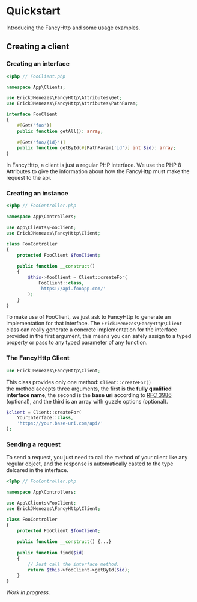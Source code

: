 # Quickstart

Introducing the FancyHttp and some usage examples.

## Creating a client

### Creating an interface

```php
<?php // FooClient.php

namespace App\Clients;

use ErickJMenezes\FancyHttp\Attributes\Get;
use ErickJMenezes\FancyHttp\Attributes\PathParam;

interface FooClient
{
    #[Get('foo')]
    public function getAll(): array;
    
    #[Get('foo/{id}')]
    public function getById(#[PathParam('id')] int $id): array;
}
```

In FancyHttp, a client is just a regular PHP interface. We use the PHP 8 Attributes to give the information about how
the FancyHttp must make the request to the api.  

### Creating an instance

```php
<?php // FooController.php

namespace App\Controllers;

use App\Clients\FooClient;
use ErickJMenezes\FancyHttp\Client;

class FooController
{
    protected FooClient $fooClient;
    
    public function __construct() 
    {
        $this->fooClient = Client::createFor(
            FooClient::class,
            'https://api.fooapp.com/'
        );
    }
}
```

To make use of FooClient, we just ask to FancyHttp to generate an implementation
for that interface. The `ErickJMenezes\FancyHttp\Client` class can really generate
a concrete implementation for the interface provided in the first argument, this
means you can safely assign to a typed property or pass to any typed parameter of
any function.

### The FancyHttp Client

```php
use ErickJMenezes\FancyHttp\Client;
```
This class provides only one method: `Client::createFor()`  
the method accepts three arguments, the first is the **fully qualified interface name**, 
the second is the **base uri** according to 
[RFC 3986](https://tools.ietf.org/html/rfc3986#section-5.2) (optional),
and the third is an array with guzzle options (optional).

```php
$client = Client::createFor(
    YourInterface::class,
    'https://your.base-uri.com/api/'
);
```

### Sending a request

To send a request, you just need to call the method of your client
like any regular object, and the response is automatically casted 
to the type delcared in the interface.

```php
<?php // FooController.php

namespace App\Controllers;

use App\Clients\FooClient;
use ErickJMenezes\FancyHttp\Client;

class FooController
{
    protected FooClient $fooClient;
    
    public function __construct() {...}
    
    public function find($id)
    {
        // Just call the interface method.
        return $this->fooClient->getById($id);
    }
}
```

_Work in progress._